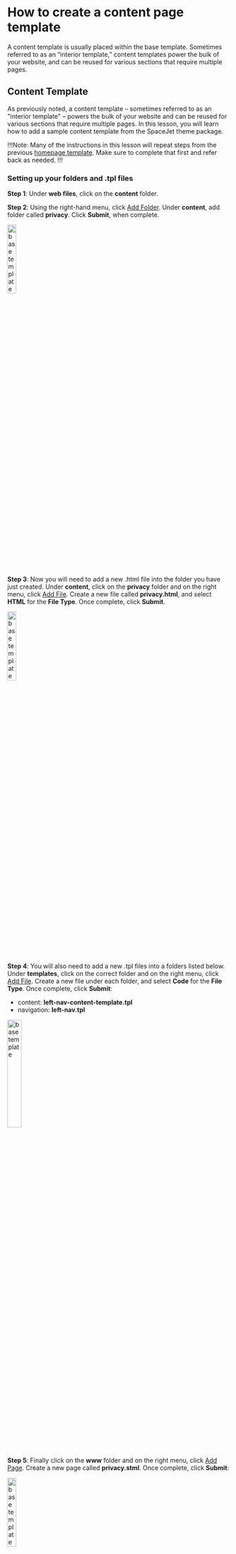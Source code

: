 # How to create a content page template  

A content template is usually placed within the base template. Sometimes referred to as an “interior template,” content templates power the bulk of your website, and can be reused for various sections that require multiple pages.

## Content Template

As previously noted, a content template – sometimes referred to as an "interior template" – powers the bulk of your website and can be reused for various sections that require multiple pages. In this lesson, you will learn how to add a sample content template from the SpaceJet theme package.

!!!Note:
Many of the instructions in this lesson will repeat steps from the previous <a href="/tutorials/appendix/create-a-homepage-template/">homepage template</a>. Make sure to complete that first and refer back as needed. 
!!!

### Setting up your folders and .tpl files

**Step 1**: Under **web files**, click on the **content** folder.

**Step 2**: Using the right-hand menu, click  <a href="/workspace/websites/folders/add-folder/">Add Folder</a>. Under **content**, add folder called **privacy**. Click **Submit**, when complete.

<img src="/static/images/content-template-add-folder.png" alt="base template" style="width: 20%; display: block"></a>

**Step 3**: Now you will need to add a new .html file into the folder you have just created. Under **content**, click on the **privacy** folder and on the right menu, click <a href="../../../workspace/websites/folders/add-file/">Add File</a>. Create a new file called **privacy.html**, and select **HTML** for the **File Type**. Once complete, click **Submit**.

<img src="/static/images/content-template-add-file1.png" alt="base template" style="width: 20%; display: block"></a>

**Step 4**: You will also need to add a new .tpl files into a folders listed below. Under **templates**, click on the correct folder and on the right menu, click <a href="../../../workspace/websites/folders/add-file/">Add File</a>. Create a new file under each folder, and select **Code** for the **File Type**. Once complete, click **Submit**:

- content: **left-nav-content-template.tpl**
- navigation: **left-nav.tpl**

<img src="/static/images/content-template-add-file.png" alt="base template" style="width: 25%; display: block"></a>

**Step 5**: Finally click on the **www** folder and on the right menu, click [Add Page](workspace/websites/add-page). Create a new page called **privacy.stml**. Once complete, click **Submit**:

<img src="/static/images/content-template-add-file2.png" alt="base template" style="width: 20%; display: block"></a>

Now you have a complete set of folders and .tpl files to build out your content page.

### Adding templates to your dynamic divs

Next, you will apply your .tpl files to your dynamic divs just like you did in the case of **homepage**. For the purposes of this lesson, will continue using sample code from the SpaceJet theme.

**Step 1**: Under **web files**, browse to the **templates/content** folder and click on the **left-nav-content-template.tpl** file. Copy the code sample below into the editor. When complete, click **Publish**.

<img src="/static/images/content-template-left-nav.png" alt="base template" style="width: 100%; display: block"></a>

```js
<div class="container my-5 pb-5" id="maincontent">
  <div class="row">
    <aside class="col-md-4 col-lg-3 col-xl-2">
      <div class="dynamicDiv"></div>
      <div class="dynamicDiv"></div>
      <div class="dynamicDiv"></div>
      <div class="dynamicDiv"></div>
    </aside>
    <div class="col-md-8 col-lg-9 col-xl-10 ps-4">
      <div class="dynamicDiv"></div>
      <div class="dynamicDiv"></div>
      <div class="dynamicDiv"></div>
    </div>
  </div>
</div>
```

**Step 2**: Under the **www** folder, click on the **privacy.stml** file.

**Step 3**: Next, under **web files**, open the **templates folder** and browse to the **base folder**.

**Step 4**: Just like in the case of homepage, click in the top dynamic div. Once activated, it will turn blue, indicating that it is ready to have a template applied to it. 

Click on the **base-template.tpl** file. 

Once complete, click **Publish**. After your page reloads, you will see the new layout of your **privacy.stml** file. 

!!!**Note**:
Solodev provides a rich visual editing experience. The editor renders a preview of your frontend website, but minor differences may occur due to the software’s features and functionality. This can affect the appearance of fonts and images within the editor. You can compare your progress to the live <a href="http://solodev-spacejet-2023.s3-website-us-east-1.amazonaws.com/">SpaceJet sample site</a>.
!!!

**Step 5**: Repeat step 4, and add **top-nav.tpl**, and the **footer.tpl** in correct places. Once done, click **Publish**.

**Step 6**: Repeat step 4, and add **left-nav-content-template.tpl**, **cta.tpl**, and the **footer.tpl** in correct places. Once done, click **Publish**.

**Step 7**: Repeat step 4, and add the **left-nav.tpl** with the following code:

```js 
 [non_admin_only]
      [solodev_nav nav_type="side" nav_class="list-unstyled" include_categories="1"]
   [/non_admin_only]
```
**Step 8**: Repeat step 4, and add **privacy.html** containing your privacy statement, for example:

```js 
Here is my privacy policy.
